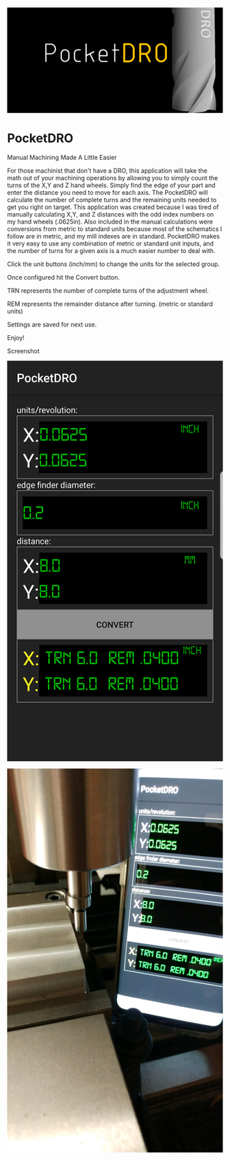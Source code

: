 ![alt text](feature_graphic.png)
# PocketDRO

Manual Machining Made A Little Easier

For those machinist that don't have a DRO, this application will take the math out of your machining operations by allowing you to simply count the turns of the X,Y and Z hand wheels.
Simply find the edge of your part and enter the distance you need to move for each axis. The PocketDRO will calculate the number of complete turns and the remaining units needed to get you right on target.
This application was created because I was tired of manually calculating X,Y, and Z distances with the odd index numbers on my hand wheels (.0625in). Also included in the manual calculations were conversions from metric to standard units because most of the schematics I follow are in metric, and my mill indexes are in standard.
PocketDRO makes it very easy to use any combination of metric or standard unit inputs, and the number of turns for a given axis is a much easier number to deal with.

Click the unit buttons (inch/mm) to change the units for the selected group.

Once configured hit the Convert button.

TRN represents the number of complete turns of the adjustment wheel.

REM represents the remainder distance after turning. (metric or standard units)

Settings are saved for next use.

Enjoy!

Screenshot

![alt text](main_screenshot.png)

![alt text](pocketDRO_real.png)


